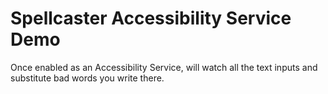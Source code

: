 # Spellcaster Accessibility Service Demo

Once enabled as an Accessibility Service, will watch all the text inputs and substitute bad words 
you write there.
